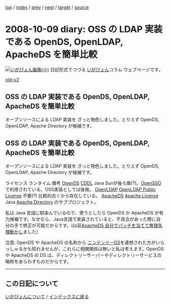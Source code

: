 [top](https://igapyon.github.io/diary/) 
 / [index](https://igapyon.github.io/diary/2008/index.html) 
 / [prev](https://igapyon.github.io/diary/2008/ig081008.html) 
 / [next](https://igapyon.github.io/diary/2008/ig081010.html) 
 / [target](https://igapyon.github.io/diary/2008/ig081009.html) 
 / [source](https://github.com/igapyon/diary/blob/gh-pages/2008/ig081009.html.src.md) 

2008-10-09 diary: OSS の LDAP 実装である OpenDS, OpenLDAP, ApacheDS を簡単比較
=====================================================================================================
[![いがぴょん画像(小)](https://igapyon.github.io/diary/images/iga200306s.jpg "いがぴょん")](https://igapyon.github.io/diary/memo/memoigapyon.html) 日記形式でつづる [いがぴょん](https://igapyon.github.io/diary/memo/memoigapyon.html)コラム ウェブページです。

[old-v2](ig081009-orig.html)

## OSS の LDAP 実装である OpenDS, OpenLDAP, ApacheDS を簡単比較

オープンソースによる LDAP 実装を ざっと物色しました。とりえず OpenDS, OpenLDAP, Apache Directory が候補です。


## OSS の LDAP 実装である OpenDS, OpenLDAP, ApacheDS を簡単比較

オープンソースによる LDAP 実装を ざっと物色しました。とりえず OpenDS, OpenLDAP, Apache Directory が候補です。

ライセンス
ランタイム
備考
[OpenDS](http://opends.dev.java.net/)
[CDDL](http://www.opensource.org/licenses/cddl1.php)
Java
Sunが後ろ盾(?)。[OpenSSO](http://opensso.dev.java.net/) で利用されている。OSS実装としては後発。
[OpenLDAP](http://www.openldap.org/)
[OpenLDAP Public License](http://www.openldap.org/software/release/license.html)
不要(?)
比較的古くから存在している。
[ApacheDS](http://directory.apache.org/apacheds/1.5/)
[Apache License](http://www.apache.org/licenses/)
Java
[Apache Directory](http://directory.apache.org/) のサブプロジェクト。

私は Java 言語に馴染んでいるので、使うとしたら OpenDS か ApacheDS が有力候補です。なぜなら、Java言語で実装されていると、不具合があった際に自分の手で修正が可能だからです。(以前[ApacheDS 自分でパッチを当てて無理矢理動かし](ig080111.html)ました)

注意: OpenDS や ApacheDS の名称から [ニンテンドーDS](http://www.nintendo.co.jp/ds/)を連想された方がいらっしゃるかも知れませんが、これらに相関関係は無いと私は考えます。OpenDS や ApacheDS の DS は、ディレクトリーサーバーやディレクトリーサービスの略称をあらわすものだからです。

----------------------------------------------------------------------------------------------------

## この日記について
[いがぴょんについて](https://igapyon.github.io/diary/memo/memoigapyon.html) / [インデックスに戻る](https://igapyon.github.io/diary/idxall.html)
